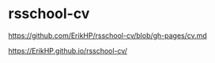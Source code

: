 # rsschool-cv

https://github.com/ErikHP/rsschool-cv/blob/gh-pages/cv.md

https://ErikHP.github.io/rsschool-cv/
